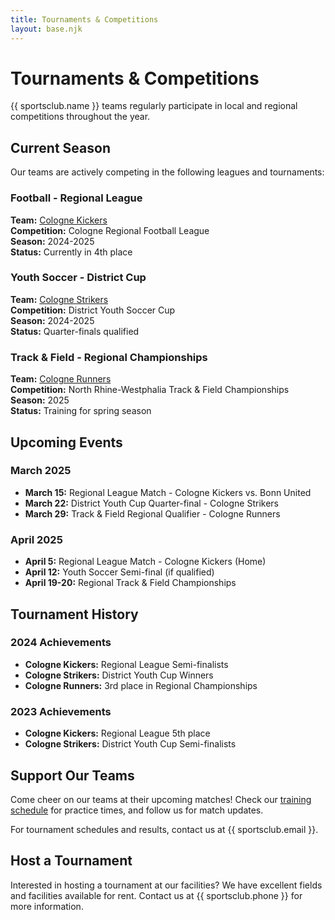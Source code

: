```yaml
---
title: Tournaments & Competitions
layout: base.njk
---
```


# Tournaments & Competitions

{{ sportsclub.name }} teams regularly participate in local and regional competitions throughout the year.

## Current Season

Our teams are actively competing in the following leagues and tournaments:

### Football - Regional League
**Team:** [Cologne Kickers](/teams/team-001/)  
**Competition:** Cologne Regional Football League  
**Season:** 2024-2025  
**Status:** Currently in 4th place

### Youth Soccer - District Cup
**Team:** [Cologne Strikers](/teams/team-002/)  
**Competition:** District Youth Soccer Cup  
**Season:** 2024-2025  
**Status:** Quarter-finals qualified

### Track & Field - Regional Championships
**Team:** [Cologne Runners](/teams/team-003/)  
**Competition:** North Rhine-Westphalia Track & Field Championships  
**Season:** 2025  
**Status:** Training for spring season

## Upcoming Events

### March 2025
- **March 15:** Regional League Match - Cologne Kickers vs. Bonn United
- **March 22:** District Youth Cup Quarter-final - Cologne Strikers
- **March 29:** Track & Field Regional Qualifier - Cologne Runners

### April 2025
- **April 5:** Regional League Match - Cologne Kickers (Home)
- **April 12:** Youth Soccer Semi-final (if qualified)
- **April 19-20:** Regional Track & Field Championships

## Tournament History

### 2024 Achievements
- **Cologne Kickers:** Regional League Semi-finalists
- **Cologne Strikers:** District Youth Cup Winners
- **Cologne Runners:** 3rd place in Regional Championships

### 2023 Achievements
- **Cologne Kickers:** Regional League 5th place
- **Cologne Strikers:** District Youth Cup Semi-finalists

## Support Our Teams

Come cheer on our teams at their upcoming matches! Check our [training schedule](/training/) for practice times, and follow us for match updates.

For tournament schedules and results, contact us at {{ sportsclub.email }}.

## Host a Tournament

Interested in hosting a tournament at our facilities? We have excellent fields and facilities available for rent. Contact us at {{ sportsclub.phone }} for more information.